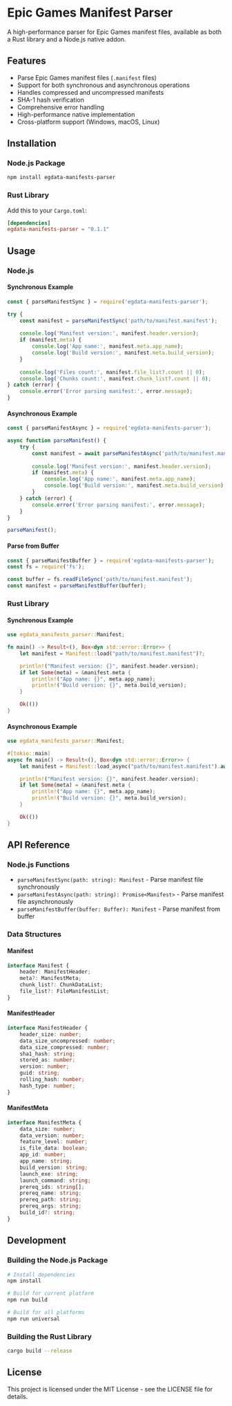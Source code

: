 # Epic Games Manifest Parser

A high-performance parser for Epic Games manifest files, available as both a Rust library and a Node.js native addon.

## Features

- Parse Epic Games manifest files (`.manifest` files)
- Support for both synchronous and asynchronous operations
- Handles compressed and uncompressed manifests
- SHA-1 hash verification
- Comprehensive error handling
- High-performance native implementation
- Cross-platform support (Windows, macOS, Linux)

## Installation

### Node.js Package

```bash
npm install egdata-manifests-parser
```

### Rust Library

Add this to your `Cargo.toml`:

```toml
[dependencies]
egdata-manifests-parser = "0.1.1"
```

## Usage

### Node.js

#### Synchronous Example

```javascript
const { parseManifestSync } = require('egdata-manifests-parser');

try {
    const manifest = parseManifestSync('path/to/manifest.manifest');
    
    console.log('Manifest version:', manifest.header.version);
    if (manifest.meta) {
        console.log('App name:', manifest.meta.app_name);
        console.log('Build version:', manifest.meta.build_version);
    }
    
    console.log('Files count:', manifest.file_list?.count || 0);
    console.log('Chunks count:', manifest.chunk_list?.count || 0);
} catch (error) {
    console.error('Error parsing manifest:', error.message);
}
```

#### Asynchronous Example

```javascript
const { parseManifestAsync } = require('egdata-manifests-parser');

async function parseManifest() {
    try {
        const manifest = await parseManifestAsync('path/to/manifest.manifest');
        
        console.log('Manifest version:', manifest.header.version);
        if (manifest.meta) {
            console.log('App name:', manifest.meta.app_name);
            console.log('Build version:', manifest.meta.build_version);
        }
    } catch (error) {
        console.error('Error parsing manifest:', error.message);
    }
}

parseManifest();
```

#### Parse from Buffer

```javascript
const { parseManifestBuffer } = require('egdata-manifests-parser');
const fs = require('fs');

const buffer = fs.readFileSync('path/to/manifest.manifest');
const manifest = parseManifestBuffer(buffer);
```

### Rust Library

#### Synchronous Example

```rust
use egdata_manifests_parser::Manifest;

fn main() -> Result<(), Box<dyn std::error::Error>> {
    let manifest = Manifest::load("path/to/manifest.manifest")?;

    println!("Manifest version: {}", manifest.header.version);
    if let Some(meta) = &manifest.meta {
        println!("App name: {}", meta.app_name);
        println!("Build version: {}", meta.build_version);
    }

    Ok(())
}
```

#### Asynchronous Example

```rust
use egdata_manifests_parser::Manifest;

#[tokio::main]
async fn main() -> Result<(), Box<dyn std::error::Error>> {
    let manifest = Manifest::load_async("path/to/manifest.manifest").await?;

    println!("Manifest version: {}", manifest.header.version);
    if let Some(meta) = &manifest.meta {
        println!("App name: {}", meta.app_name);
        println!("Build version: {}", meta.build_version);
    }

    Ok(())
}
```

## API Reference

### Node.js Functions

- `parseManifestSync(path: string): Manifest` - Parse manifest file synchronously
- `parseManifestAsync(path: string): Promise<Manifest>` - Parse manifest file asynchronously
- `parseManifestBuffer(buffer: Buffer): Manifest` - Parse manifest from buffer

### Data Structures

#### Manifest
```typescript
interface Manifest {
    header: ManifestHeader;
    meta?: ManifestMeta;
    chunk_list?: ChunkDataList;
    file_list?: FileManifestList;
}
```

#### ManifestHeader
```typescript
interface ManifestHeader {
    header_size: number;
    data_size_uncompressed: number;
    data_size_compressed: number;
    sha1_hash: string;
    stored_as: number;
    version: number;
    guid: string;
    rolling_hash: number;
    hash_type: number;
}
```

#### ManifestMeta
```typescript
interface ManifestMeta {
    data_size: number;
    data_version: number;
    feature_level: number;
    is_file_data: boolean;
    app_id: number;
    app_name: string;
    build_version: string;
    launch_exe: string;
    launch_command: string;
    prereq_ids: string[];
    prereq_name: string;
    prereq_path: string;
    prereq_args: string;
    build_id?: string;
}
```

## Development

### Building the Node.js Package

```bash
# Install dependencies
npm install

# Build for current platform
npm run build

# Build for all platforms
npm run universal
```

### Building the Rust Library

```bash
cargo build --release
```

## License

This project is licensed under the MIT License - see the LICENSE file for details.
